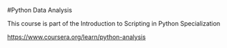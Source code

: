 #Python Data Analysis

This course is part of the Introduction to Scripting in Python Specialization

https://www.coursera.org/learn/python-analysis
